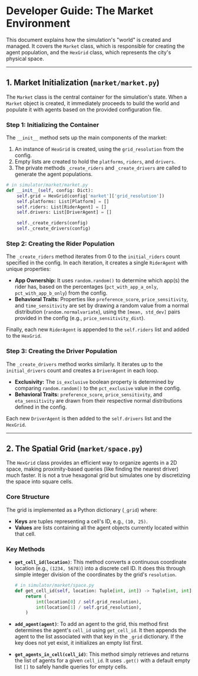 # Developer Guide: The Market Environment

This document explains how the simulation's "world" is created and managed. It covers the `Market` class, which is responsible for creating the agent population, and the `HexGrid` class, which represents the city's physical space.

-----

## 1\. Market Initialization (`market/market.py`)

The `Market` class is the central container for the simulation's state. When a `Market` object is created, it immediately proceeds to build the world and populate it with agents based on the provided configuration file.

### **Step 1: Initializing the Container**

The `__init__` method sets up the main components of the market:

1.  An instance of `HexGrid` is created, using the `grid_resolution` from the config.
2.  Empty lists are created to hold the `platforms`, `riders`, and `drivers`.
3.  The private methods `_create_riders` and `_create_drivers` are called to generate the agent populations.

<!-- end list -->

```python
# in simulator/market/market.py
def __init__(self, config: Dict):
    self.grid = HexGrid(config['market']['grid_resolution'])
    self.platforms: List[Platform] = []
    self.riders: List[RiderAgent] = []
    self.drivers: List[DriverAgent] = []

    self._create_riders(config)
    self._create_drivers(config)
```

### **Step 2: Creating the Rider Population**

The `_create_riders` method iterates from 0 to the `initial_riders` count specified in the config. In each iteration, it creates a single `RiderAgent` with unique properties:

  * **App Ownership:** It uses `random.random()` to determine which app(s) the rider has, based on the percentages (`pct_with_app_a_only`, `pct_with_app_b_only`) from the config.
  * **Behavioral Traits:** Properties like `preference_score`, `price_sensitivity`, and `time_sensitivity` are set by drawing a random value from a normal distribution (`random.normalvariate`), using the `[mean, std_dev]` pairs provided in the config (e.g., `price_sensitivity_dist`).

Finally, each new `RiderAgent` is appended to the `self.riders` list and added to the `HexGrid`.

### **Step 3: Creating the Driver Population**

The `_create_drivers` method works similarly. It iterates up to the `initial_drivers` count and creates a `DriverAgent` in each loop.

  * **Exclusivity:** The `is_exclusive` boolean property is determined by comparing `random.random()` to the `pct_exclusive` value in the config.
  * **Behavioral Traits:** `preference_score`, `price_sensitivity`, and `eta_sensitivity` are drawn from their respective normal distributions defined in the config.

Each new `DriverAgent` is then added to the `self.drivers` list and the `HexGrid`.

-----

## 2\. The Spatial Grid (`market/space.py`)

The `HexGrid` class provides an efficient way to organize agents in a 2D space, making proximity-based queries (like finding the nearest driver) much faster. It is not a true hexagonal grid but simulates one by discretizing the space into square cells.

### **Core Structure**

The grid is implemented as a Python dictionary (`_grid`) where:

  * **Keys** are tuples representing a cell's ID, e.g., `(10, 25)`.
  * **Values** are lists containing all the agent objects currently located within that cell.

### **Key Methods**

  * **`get_cell_id(location)`**: This method converts a continuous coordinate location (e.g., `(1234, 5678)`) into a discrete cell ID. It does this through simple integer division of the coordinates by the grid's `resolution`.

    ```python
    # in simulator/market/space.py
    def get_cell_id(self, location: Tuple[int, int]) -> Tuple[int, int]:
        return (
            int(location[0] / self.grid_resolution),
            int(location[1] / self.grid_resolution),
        )
    ```

  * **`add_agent(agent)`**: To add an agent to the grid, this method first determines the agent's `cell_id` using `get_cell_id`. It then appends the agent to the list associated with that key in the `_grid` dictionary. If the key does not yet exist, it initializes an empty list first.

  * **`get_agents_in_cell(cell_id)`**: This method simply retrieves and returns the list of agents for a given `cell_id`. It uses `.get()` with a default empty list `[]` to safely handle queries for empty cells.